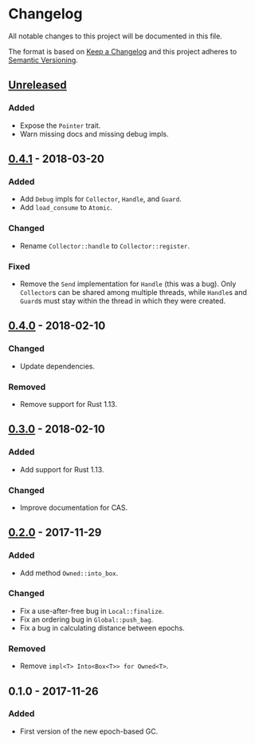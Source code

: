 # Changelog
All notable changes to this project will be documented in this file.

The format is based on [Keep a Changelog](http://keepachangelog.com/en/1.0.0/)
and this project adheres to [Semantic Versioning](http://semver.org/spec/v2.0.0.html).

## [Unreleased]
### Added
- Expose the `Pointer` trait.
- Warn missing docs and missing debug impls.

## [0.4.1] - 2018-03-20
### Added
- Add `Debug` impls for `Collector`, `Handle`, and `Guard`.
- Add `load_consume` to `Atomic`.

### Changed
- Rename `Collector::handle` to `Collector::register`.

### Fixed
- Remove the `Send` implementation for `Handle` (this was a bug). Only
  `Collector`s can be shared among multiple threads, while `Handle`s and
  `Guard`s must stay within the thread in which they were created.

## [0.4.0] - 2018-02-10
### Changed
- Update dependencies.

### Removed
- Remove support for Rust 1.13.

## [0.3.0] - 2018-02-10
### Added
- Add support for Rust 1.13.

### Changed
- Improve documentation for CAS.

## [0.2.0] - 2017-11-29
### Added
- Add method `Owned::into_box`.

### Changed
- Fix a use-after-free bug in `Local::finalize`.
- Fix an ordering bug in `Global::push_bag`.
- Fix a bug in calculating distance between epochs.

### Removed
- Remove `impl<T> Into<Box<T>> for Owned<T>`.

## 0.1.0 - 2017-11-26
### Added
- First version of the new epoch-based GC.

[Unreleased]: https://github.com/crossbeam-rs/crossbeam-epoch/compare/v0.4.1...HEAD
[0.4.1]: https://github.com/crossbeam-rs/crossbeam-epoch/compare/v0.4.0...v0.4.1
[0.4.0]: https://github.com/crossbeam-rs/crossbeam-epoch/compare/v0.3.0...v0.4.0
[0.3.0]: https://github.com/crossbeam-rs/crossbeam-epoch/compare/v0.2.0...v0.3.0
[0.2.0]: https://github.com/crossbeam-rs/crossbeam-epoch/compare/v0.1.0...v0.2.0
